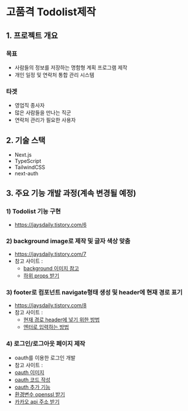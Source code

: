 # 고품격 Todolist제작

## 1. 프로젝트 개요
### 목표
- 사람들의 정보를 저장하는 명함형 계획 프로그램 제작
- 개인 일정 및 연락처 통합 관리 시스템

### 타겟
- 영업직 종사자
- 많은 사람들을 만나는 직군
- 연락처 관리가 필요한 사용자

## 2. 기술 스택
- Next.js
- TypeScript
- TailwindCSS
- next-auth

## 3. 주요 기능 개발 과정(계속 변경될 예정)

### 1) Todolist 기능 구현 
- https://jaysdaily.tistory.com/6

### 2) background image로 제작 및 글자 색상 맞춤 
- https://jaysdaily.tistory.com/7
- 참고 사이트 : 
  - [background 이미지 참고](https://www.youtube.com/watch?v=oVD-r7_1H6Q)
  - [하위 props 받기](https://ko.legacy.reactjs.org/docs/context.html)

### 3)  footer로 컴포넌트 navigate형태 생성 및 header에 현재 경로 표기 
- https://jaysdaily.tistory.com/8
- 참고 사이트 : 
  - [현재 경로 header에 넣기 위한 방법](https://www.daleseo.com/react-use-location/)
  - [엔터로 입력하는 방법](https://8dreams.tistory.com/91)

### 4) 로그인/로그아웃 페이지 제작
- oauth를 이용한 로그인 개발
- 참고 사이트 : 
 - [oauth 이미지](https://butsteadily.tistory.com/16)
 - [oauth 코드 작성](https://wonillism.tistory.com/320)
 - [oauth 추가 기능](https://jeongyunlog.netlify.app/develop/nextjs/next-auth/)
 - [환경변수 openssl 받기](https://kka3seb.tistory.com/958)
 - [카카오 api 주소 받기](https://velog.io/@ggingmin/Next.js-14%EC%99%80-NextAuth%EB%A5%BC-%ED%99%9C%EC%9A%A9%ED%95%98%EC%97%AC-%EC%B9%B4%EC%B9%B4%EC%98%A4-OAuth-%EB%A1%9C%EA%B7%B8%EC%9D%B8-%EA%B5%AC%ED%98%84%ED%95%98%EA%B8%B0)
 


 
